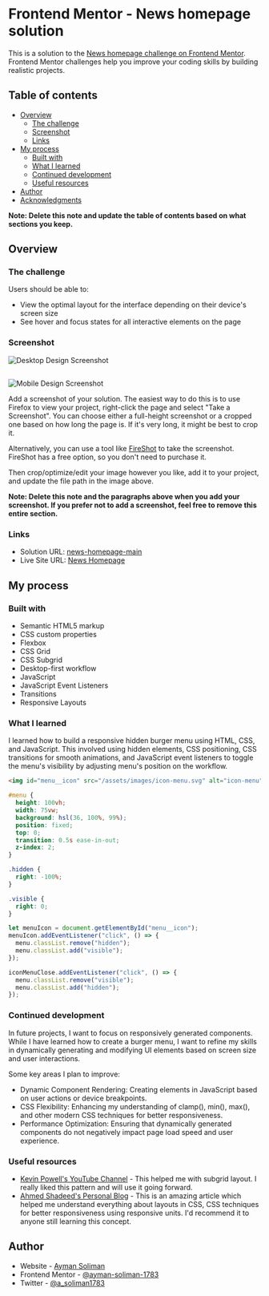 # Frontend Mentor - News homepage solution

This is a solution to the [News homepage challenge on Frontend Mentor](https://www.frontendmentor.io/challenges/news-homepage-H6SWTa1MFl). Frontend Mentor challenges help you improve your coding skills by building realistic projects.

## Table of contents

- [Overview](#overview)
  - [The challenge](#the-challenge)
  - [Screenshot](#screenshot)
  - [Links](#links)
- [My process](#my-process)
  - [Built with](#built-with)
  - [What I learned](#what-i-learned)
  - [Continued development](#continued-development)
  - [Useful resources](#useful-resources)
- [Author](#author)
- [Acknowledgments](#acknowledgments)

**Note: Delete this note and update the table of contents based on what sections you keep.**

## Overview

### The challenge

Users should be able to:

- View the optimal layout for the interface depending on their device's screen size
- See hover and focus states for all interactive elements on the page

### Screenshot

![Desktop Design Screenshot](/design/Screenshot_12-3-2025_165625_127.0.0.1.jpeg)

##

![Mobile Design Screenshot](/design/mobile-design.jpg)


Add a screenshot of your solution. The easiest way to do this is to use Firefox to view your project, right-click the page and select "Take a Screenshot". You can choose either a full-height screenshot or a cropped one based on how long the page is. If it's very long, it might be best to crop it.

Alternatively, you can use a tool like [FireShot](https://getfireshot.com/) to take the screenshot. FireShot has a free option, so you don't need to purchase it.

Then crop/optimize/edit your image however you like, add it to your project, and update the file path in the image above.

**Note: Delete this note and the paragraphs above when you add your screenshot. If you prefer not to add a screenshot, feel free to remove this entire section.**

### Links

- Solution URL: [news-homepage-main](https://github.com/ayman-soliman-1783/news-homepage-main)
- Live Site URL: [News Homepage](https://ayman-soliman-1783.github.io/news-homepage-main/)

## My process

### Built with

- Semantic HTML5 markup
- CSS custom properties
- Flexbox
- CSS Grid
- CSS Subgrid
- Desktop-first workflow
- JavaScript
- JavaScript Event Listeners
- Transitions
- Responsive Layouts

### What I learned

I learned how to build a responsive hidden burger menu using HTML, CSS, and JavaScript. This involved using hidden elements, CSS positioning, CSS transitions for smooth animations, and JavaScript event listeners to toggle the menu's visibility by adjusting menu's position on the workflow.

```html
<img id="menu__icon" src="/assets/images/icon-menu.svg" alt="icon-menu" />
```

```css
#menu {
  height: 100vh;
  width: 75vw;
  background: hsl(36, 100%, 99%);
  position: fixed;
  top: 0;
  transition: 0.5s ease-in-out;
  z-index: 2;
}

.hidden {
  right: -100%;
}

.visible {
  right: 0;
}
```

```js
let menuIcon = document.getElementById("menu__icon");
menuIcon.addEventListener("click", () => {
  menu.classList.remove("hidden");
  menu.classList.add("visible");
});

iconMenuClose.addEventListener("click", () => {
  menu.classList.remove("visible");
  menu.classList.add("hidden");
});

```

### Continued development

In future projects, I want to focus on responsively generated components. While I have learned how to create a burger menu, I want to refine my skills in dynamically generating and modifying UI elements based on screen size and user interactions.

Some key areas I plan to improve:

- Dynamic Component Rendering: Creating elements in JavaScript based on user actions or device breakpoints.
- CSS Flexibility: Enhancing my understanding of clamp(), min(), max(), and other modern CSS techniques for better responsiveness.
- Performance Optimization: Ensuring that dynamically generated components do not negatively impact page load speed and user experience.

### Useful resources

- [Kevin Powell's YouTube Channel](https://www.youtube.com/@KevinPowell) - This helped me with subgrid layout. I really liked this pattern and will use it going forward.
- [Ahmed Shadeed's Personal Blog](https://ishadeed.com/) - This is an amazing article which helped me understand everything about layouts in CSS, CSS techniques for better responsiveness using responsive units. I'd recommend it to anyone still learning this concept.

## Author

- Website - [Ayman Soliman](https://bento.me/ayman-soliman)
- Frontend Mentor - [@ayman-soliman-1783](https://www.frontendmentor.io/profile/ayman-soliman-1783)
- Twitter - [@a_soliman1783](https://x.com/a_soliman1783)
